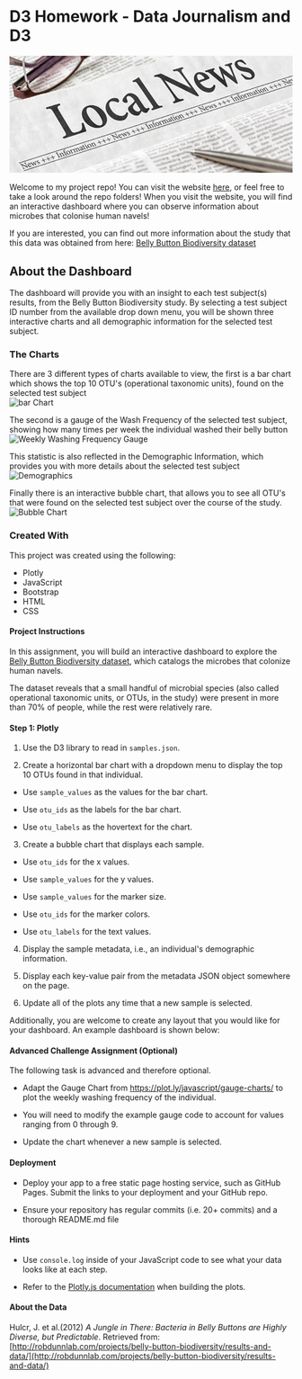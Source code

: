 # D3 Homework - Data Journalism and D3

![Header](Images/Header.PNG)<br>

Welcome to my project repo!
You can visit the website [here](https://kirstiemccown.github.io/D3-challenge/), or feel free to take a look around the repo folders!
When you visit the website, you will find an interactive dashboard where you can observe information about microbes that colonise human navels!

If you are interested, you can find out more information about the study that this data was obtained from here: [Belly Button Biodiversity dataset](http://robdunnlab.com/projects/belly-button-biodiversity/)

## About the Dashboard

The dashboard will provide you with an insight to each test subject(s) results, from the Belly Button Biodiversity study.
By selecting a test subject ID number from the available drop down menu, you will be shown three interactive charts and all demographic information for the selected test subject.

### The Charts

There are 3 different types of charts available to view, the first is a bar chart which shows the top 10 OTU's (operational taxonomic units), found on the selected test subject<br>
![bar Chart](Images/Top10.PNG)<br>

The second is a gauge of the Wash Frequency of the selected test subject, showing how many times per week the individual washed their belly button<br>
![Weekly Washing Frequency Gauge](Images/Wash.PNG)<br>

This statistic is also reflected in the Demographic Information, which provides you with more details about the selected test subject <br>
![Demographics](Images/Demo.PNG)<br>

Finally there is an interactive bubble chart, that allows you to see all OTU's that were found on the selected test subject over the course of the study.<br>
![Bubble Chart](Images/AllOTUs.PNG)<br>

### Created With

This project was created using the following:<br>

- Plotly
- JavaScript
- Bootstrap
- HTML
- CSS

#### Project Instructions

In this assignment, you will build an interactive dashboard to explore the [Belly Button Biodiversity dataset](http://robdunnlab.com/projects/belly-button-biodiversity/), which catalogs the microbes that colonize human navels.

The dataset reveals that a small handful of microbial species (also called operational taxonomic units, or OTUs, in the study) were present in more than 70% of people, while the rest were relatively rare.

#### Step 1: Plotly

1. Use the D3 library to read in `samples.json`.

2. Create a horizontal bar chart with a dropdown menu to display the top 10 OTUs found in that individual.

- Use `sample_values` as the values for the bar chart.

- Use `otu_ids` as the labels for the bar chart.

- Use `otu_labels` as the hovertext for the chart.

3. Create a bubble chart that displays each sample.

- Use `otu_ids` for the x values.

- Use `sample_values` for the y values.

- Use `sample_values` for the marker size.

- Use `otu_ids` for the marker colors.

- Use `otu_labels` for the text values.

4. Display the sample metadata, i.e., an individual's demographic information.

5. Display each key-value pair from the metadata JSON object somewhere on the page.

6. Update all of the plots any time that a new sample is selected.

Additionally, you are welcome to create any layout that you would like for your dashboard. An example dashboard is shown below:

#### Advanced Challenge Assignment (Optional)

The following task is advanced and therefore optional.

- Adapt the Gauge Chart from <https://plot.ly/javascript/gauge-charts/> to plot the weekly washing frequency of the individual.

- You will need to modify the example gauge code to account for values ranging from 0 through 9.

- Update the chart whenever a new sample is selected.

#### Deployment

- Deploy your app to a free static page hosting service, such as GitHub Pages. Submit the links to your deployment and your GitHub repo.

- Ensure your repository has regular commits (i.e. 20+ commits) and a thorough README.md file

#### Hints

- Use `console.log` inside of your JavaScript code to see what your data looks like at each step.

- Refer to the [Plotly.js documentation](https://plot.ly/javascript/) when building the plots.

#### About the Data

Hulcr, J. et al.(2012) _A Jungle in There: Bacteria in Belly Buttons are Highly Diverse, but Predictable_. Retrieved from: [http://robdunnlab.com/projects/belly-button-biodiversity/results-and-data/](http://robdunnlab.com/projects/belly-button-biodiversity/results-and-data/)

